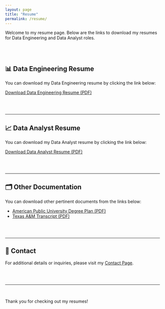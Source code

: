 ```yaml
---
layout: page
title: "Resume"
permalink: /resume/
---
```


Welcome to my resume page. Below are the links to download my resumes for Data Engineering and Data Analyst roles.

<br>
<br>

## 📊 Data Engineering Resume

You can download my Data Engineering resume by clicking the link below:

[Download Data Engineering Resume (PDF)](https://raw.githubusercontent.com/SMcQueen2023/skills-github-pages/main/assets/resumes/SMcQueen%20DE%20Resume%202024-12-22.pdf)

<br>
<br>

---

## 📈 Data Analyst Resume

You can download my Data Analyst resume by clicking the link below:

[Download Data Analyst Resume (PDF)](https://raw.githubusercontent.com/SMcQueen2023/skills-github-pages/main/assets/resumes/SMcQueen%20DA%20Resume%202024-12-22.pdf)

<br>
<br>

---

## 🗂️ Other Documentation

You can download other pertinent documents from the links below:

- [American Public University Degree Plan (PDF)](https://raw.githubusercontent.com/SMcQueen2023/skills-github-pages/resume_additions/assets/otherfiles/AMU%20Degree%20Plan%202024-12-15.pdf)
- [Texas A&M Transcript (PDF)](https://raw.githubusercontent.com/SMcQueen2023/skills-github-pages/resume_additions/assets/otherfiles/Official%20Transcript.pdf)

<br>
<br>


---

## 📩 Contact

For additional details or inquiries, please visit my [Contact Page](https://smcqueen2023.github.io/skills-github-pages/contact/).

<br>
<br>

---
<br>

Thank you for checking out my resumes!
